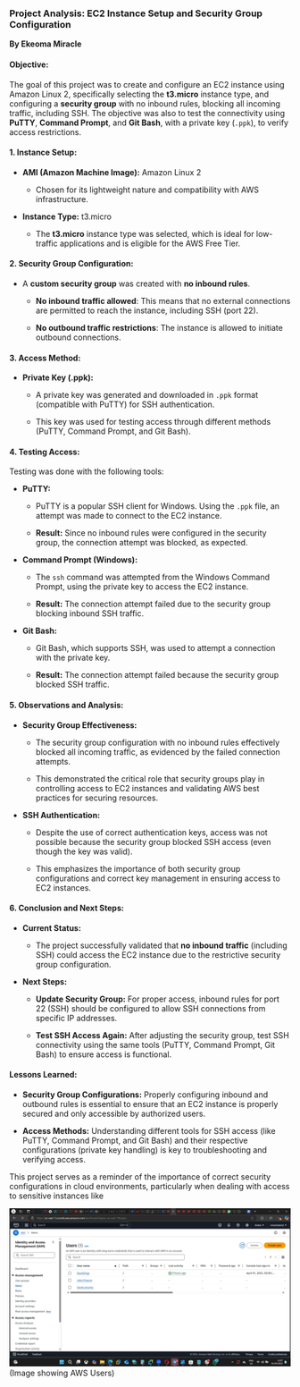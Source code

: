### **Project Analysis: EC2 Instance Setup and Security Group Configuration**

**By Ekeoma Miracle**

#### **Objective:**

The goal of this project was to create and configure an EC2 instance using Amazon Linux 2, specifically selecting the **t3.micro** instance type, and configuring a **security group** with no inbound rules, blocking all incoming traffic, including SSH. The objective was also to test the connectivity using **PuTTY**, **Command Prompt**, and **Git Bash**, with a private key (`.ppk`), to verify access restrictions.

#### 

#### **1\. Instance Setup:**

* **AMI (Amazon Machine Image):** Amazon Linux 2

  * Chosen for its lightweight nature and compatibility with AWS infrastructure.

* **Instance Type:** t3.micro

  * The **t3.micro** instance type was selected, which is ideal for low-traffic applications and is eligible for the AWS Free Tier.

#### **2\. Security Group Configuration:**

* A **custom security group** was created with **no inbound rules**.

  * **No inbound traffic allowed**: This means that no external connections are permitted to reach the instance, including SSH (port 22).

  * **No outbound traffic restrictions**: The instance is allowed to initiate outbound connections.

#### **3\. Access Method:**

* **Private Key (.ppk):**

  * A private key was generated and downloaded in `.ppk` format (compatible with PuTTY) for SSH authentication.

  * This key was used for testing access through different methods (PuTTY, Command Prompt, and Git Bash).

#### **4\. Testing Access:**

Testing was done with the following tools:

* **PuTTY:**

  * PuTTY is a popular SSH client for Windows. Using the `.ppk` file, an attempt was made to connect to the EC2 instance.

  * **Result:** Since no inbound rules were configured in the security group, the connection attempt was blocked, as expected.

* **Command Prompt (Windows):**

  * The `ssh` command was attempted from the Windows Command Prompt, using the private key to access the EC2 instance.

  * **Result:** The connection attempt failed due to the security group blocking inbound SSH traffic.

* **Git Bash:**

  * Git Bash, which supports SSH, was used to attempt a connection with the private key.

  * **Result:** The connection attempt failed because the security group blocked SSH traffic.

#### **5\. Observations and Analysis:**

* **Security Group Effectiveness:**

  * The security group configuration with no inbound rules effectively blocked all incoming traffic, as evidenced by the failed connection attempts.

  * This demonstrated the critical role that security groups play in controlling access to EC2 instances and validating AWS best practices for securing resources.

* **SSH Authentication:**

  * Despite the use of correct authentication keys, access was not possible because the security group blocked SSH access (even though the key was valid).

  * This emphasizes the importance of both security group configurations and correct key management in ensuring access to EC2 instances.

#### **6\. Conclusion and Next Steps:**

* **Current Status:**

  * The project successfully validated that **no inbound traffic** (including SSH) could access the EC2 instance due to the restrictive security group configuration.

* **Next Steps:**

  * **Update Security Group:** For proper access, inbound rules for port 22 (SSH) should be configured to allow SSH connections from specific IP addresses.

  * **Test SSH Access Again:** After adjusting the security group, test SSH connectivity using the same tools (PuTTY, Command Prompt, Git Bash) to ensure access is functional.

#### **Lessons Learned:**

* **Security Group Configurations:** Properly configuring inbound and outbound rules is essential to ensure that an EC2 instance is properly secured and only accessible by authorized users.

* **Access Methods:** Understanding different tools for SSH access (like PuTTY, Command Prompt, and Git Bash) and their respective configurations (private key handling) is key to troubleshooting and verifying access.

This project serves as a reminder of the importance of correct security configurations in cloud environments, particularly when dealing with access to sensitive instances like 

![AWS IAM Users](https://github.com/orjimiracle/Cybersecurity/blob/99076b8c084084a7828c7185f8cd73e733045a64/images/users.jpg)(Image showing AWS Users)


